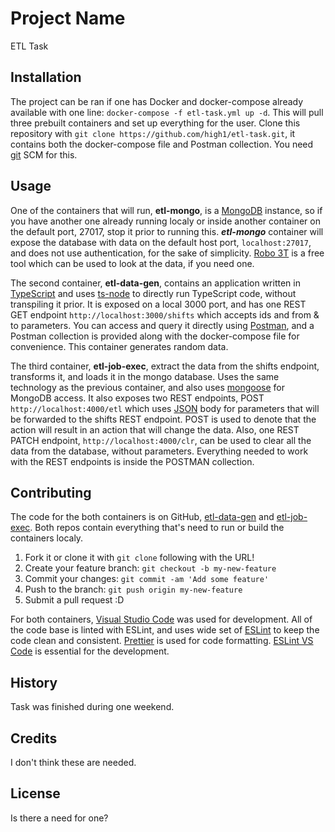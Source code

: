 # Project Name

ETL Task

## Installation

The project can be ran if one has Docker and docker-compose already available with one line: `docker-compose -f etl-task.yml up -d`. This will pull three prebuilt containers and set up everything for the user. Clone this repository with `git clone https://github.com/high1/etl-task.git`, it contains both the docker-compose file and Postman collection. You need [git](https://git-scm.com/) SCM for this.

## Usage

One of the containers that will run, **etl-mongo**, is a [MongoDB](https://www.mongodb.com/) instance, so if you have another one already running localy or inside another container on the default port, 27017, stop it prior to running this. ***etl-mongo*** container will expose the database with data on the default host port, `localhost:27017`, and does not use authentication, for the sake of simplicity. [Robo 3T](https://github.com/Studio3T/robomongo/releases) is a free tool which can be used to look at the data, if you need one. 

The second container, **etl-data-gen**, contains an application written in [TypeScript](https://www.typescriptlang.org/) and uses [ts-node](https://typestrong.org/ts-node/) to directly run TypeScript code, without transpiling it prior. It is exposed on a local 3000 port, and has one REST GET endpoint `http://localhost:3000/shifts` which accepts ids and from & to parameters. You can access and query it directly using [Postman](https://www.postman.com/), and a Postman collection is provided along with the docker-compose file for convenience. This container generates random data. 

The third container, **etl-job-exec**, extract the data from the shifts endpoint, transforms it, and loads it in the mongo database. Uses the same technology as the previous container, and also uses [mongoose](https://mongoosejs.com/) for MongoDB access. It also exposes two REST endpoints, POST `http://localhost:4000/etl`
which uses [JSON](https://en.wikipedia.org/wiki/JSON) body for parameters that will be forwarded to the shifts REST endpoint. POST is used to denote that the action will result in an action that will change the data. Also, one REST PATCH endpoint, `http://localhost:4000/clr`, can be used to clear all the data from the database, without parameters. Everything needed to work with the REST endpoints is inside the POSTMAN collection.

## Contributing

The code for the both containers is on GitHub, [etl-data-gen](https://github.com/high1/etl-data-gen) and [etl-job-exec](https://github.com/high1/etl-job-exec). Both repos contain everything that's need to run or build the containers localy.

1. Fork it or clone it with `git clone` following with the URL!
2. Create your feature branch: `git checkout -b my-new-feature`
3. Commit your changes: `git commit -am 'Add some feature'`
4. Push to the branch: `git push origin my-new-feature`
5. Submit a pull request :D

For both containers, [Visual Studio Code](https://code.visualstudio.com/) was used for development. All of the code base is linted with ESLint, and uses wide set of [ESLint](https://eslint.org/) to keep the code clean and consistent. [Prettier](https://prettier.io/) is used for code formatting. [ESLint VS Code](https://marketplace.visualstudio.com/items?itemName=dbaeumer.vscode-eslint) is essential for the development.

## History

Task was finished during one weekend.

## Credits

I don't think these are needed.

## License

Is there a need for one?

